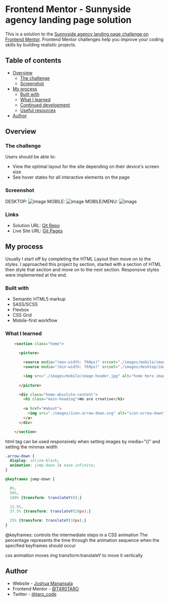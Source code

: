 # Frontend Mentor - Sunnyside agency landing page solution

This is a solution to the [Sunnyside agency landing page challenge on Frontend Mentor](https://www.frontendmentor.io/challenges/sunnyside-agency-landing-page-7yVs3B6ef). Frontend Mentor challenges help you improve your coding skills by building realistic projects.

## Table of contents

- [Overview](#overview)
  - [The challenge](#the-challenge)
  - [Screenshot](#screenshot)
- [My process](#my-process)
  - [Built with](#built-with)
  - [What I learned](#what-i-learned)
  - [Continued development](#continued-development)
  - [Useful resources](#useful-resources)
- [Author](#author)


## Overview

### The challenge

Users should be able to:

- View the optimal layout for the site depending on their device's screen size
- See hover states for all interactive elements on the page

### Screenshot
DESKTOP:
![image](https://user-images.githubusercontent.com/76195521/167039789-35d8663b-9a04-42ea-8a33-c76689fb5dc4.png)
MOBILE:
![image](https://user-images.githubusercontent.com/76195521/167040094-21a3c99b-1808-4d6f-aa1d-bf45de2c9d5f.png)
MOBILE/MENU:
![image](https://user-images.githubusercontent.com/76195521/167040402-e24ebe44-e82c-4c92-99d0-41f271989af6.png)

### Links

- Solution URL: [Git Repo](https://github.com/T4R0TARO/sunnySideLandingPage)
- Live Site URL: [Git Pages](https://t4r0taro.github.io/sunnySideLandingPage/)

## My process
Usually I start off by completing the HTML Layout then move on to the styles. I approached this project by section, started with a section of HTML then style that section and move on to the next section. Responsive styles were implemented at the end.
### Built with

- Semantic HTML5 markup
- SASS/SCSS
- Flexbox
- CSS Grid
- Mobile-first workflow

### What I learned

```html
    <section class="home">

      <picture>

        <source media="(max-width: 768px)" srcset="./images/mobile/image-header.jpg">
        <source media="(min-width: 769px)" srcset="./images/desktop/image-header.jpg">

        <img src="./images/mobile/image-header.jpg" alt="home hero image" class="home-banner" loading="lazy">
      
      </picture>

      <div class="home-absolute-content">
        <h1 class="main-heading">We are creative</h1>
        
        <a href="#about">
          <img src="./images/icon-arrow-down.svg" alt="icon-arrow-down" class="arrow-down" loading="lazy">
        </a>
      </div>

    </section>
```
 html tag <source> can be used responsively when setting images by media="()" and setting the minmax width

```css
.arrow-down {
  display: inline-block;
  animation: jump-down 2s ease infinite;
}

@keyframes jump-down {

  0%,
  50%,
  100% {transform: translateY(0);}

  12.5%,
  37.5% {transform: translateY(20px);}

  25% {transform: translateY(10px);}
}

```
@keyframes: controls the intermediate steps in a CSS animation
The percentage represents the time through the animation sequence when the 
specified keyframes should occur

css animation moves img transform:translateY to move it vertically 

## Author

- Website - [Joshua Manansala](https://github.com/T4R0TARO)
- Frontend Mentor - [@T4R0TARO](https://www.frontendmentor.io/profile/T4R0TARO)
- Twitter - [@taro_code](https://twitter.com/taro_code)

